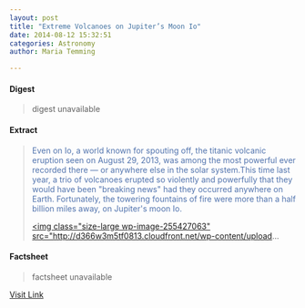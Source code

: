 ```yaml
---
layout: post
title: "Extreme Volcanoes on Jupiter’s Moon Io"
date: 2014-08-12 15:32:51
categories: Astronomy
author: Maria Temming

---
```



#### Digest
>digest unavailable

#### Extract
><span style="color: #5274ae;">Even on Io, a world known for spouting off, the titanic volcanic eruption seen on August 29, 2013, was among the most powerful ever recorded there — or anywhere else in the solar system.This time last year, a trio of volcanoes erupted so violently and powerfully that they would have been "breaking news" had they occurred anywhere on Earth. Fortunately, the towering fountains of fire were more than a half billion miles away, on Jupiter's moon Io.<div id="attachment_255427063" style="width: 450px" class="wp-caption alignright"><a href="http://www.gemini.edu/images/pio/News/2014/wf2014_08/gemini_Io_justdates.png"><img class="size-large wp-image-255427063" src="http://d366w3m5tf0813.cloudfront.net/wp-content/upload...

#### Factsheet
>factsheet unavailable

[Visit Link](http://www.skyandtelescope.com/astronomy-news/extreme-volcanoes-on-io-08122014/)


